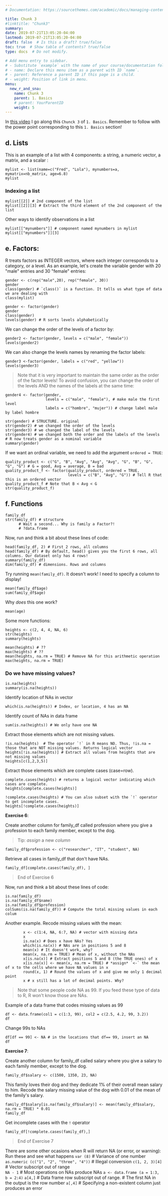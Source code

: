 ```yaml
---
# Documentation: https://sourcethemes.com/academic/docs/managing-content/

title: Chunk 3
#linktitle: "Chunk3"
summary:
date: 2019-07-21T13:05:20-04:00
lastmod: 2019-07-21T13:05:20-04:00
draft: false  # Is this a draft? true/false
toc: true  # Show table of contents? true/false
type: docs  # Do not modify.

# Add menu entry to sidebar.
# - Substitute `example` with the name of your course/documentation folder.
# - name: Declare this menu item as a parent with ID `name`.
# - parent: Reference a parent ID if this page is a child.
# - weight: Position of link in menu.
menu:
  new_r_and_sna:
    name: Chunk 3
    parent: 1. Basics 
    # parent: YourParentID
    weight: 5
---
```



In [this video](https://youtu.be/bxCB1xXBYcA) I go along this `Chunck 3` of `1. Basics`.
Remember to follow with the power point corresponding to this `1. Basics` section!

## **d. Lists**
This is an example of a list with 4 components: a string, a numeric vector, a matrix, and a scalar :
```{r, echo = TRUE}
mylist <- list(name=c("Fred", "Lola"), mynumbers=a, mymatrix=nb_matrix, age=6.8)
mylist
```

### Indexing a list
```{r, echo = TRUE}
mylist[[2]] # 2nd component of the list
mylist[[2]][3] # Extract the third element of the 2nd component of the list
```

Other ways to identify observations in a list
```{r, echo = TRUE}
mylist[["mynumbers"]] # component named mynumbers in mylist
mylist[["mynumbers"]][3]
```

## **e. Factors**:
R treats factors as INTEGER vectors, where each integer corresponds to a category, or a level.
As an example, let's create the variable gender with 20 "male" entries and 30 "female" entries:
```{r, echo = TRUE}
gender <- c(rep("male",20), rep("female", 30)) 
gender
class(gender) # `class()` is a function. It tells us what type of data we are dealing with
class(mylist)
```

```{r, echo = TRUE}
gender <- factor(gender) 
gender
class(gender)
levels(gender) # R sorts levels alphabetically
```

We can change the order of the levels of a factor by:
```{r, echo = TRUE}
gender2 <- factor(gender, levels = c("male", "female"))
levels(gender2)
```
 
We can also change the levels names by renaming the factor labels:
```{r, echo = TRUE}
gender3 <-factor(gender, labels = c("red", "yellow"))
levels(gender3)
```

>Note that it is very important to maintain the same order as the order of the factor levels! To avoid confusion, you can change the order of the levels AND the names of the labels at the same time:

```{r, echo = TRUE}
gender4 <- factor(gender,
                  levels = c("male", "female"), # make male the first level
                  labels = c("hombre", "mujer")) # change label male by label hombre

str(gender) # STRUCTURE. original
str(gender2) # we changed the order of the levels
str(gender3) # we changed the label of the levels
str(gender4) # we changed both the order and the labels of the levels
# R now treats gender as a nominal variable 
summary(gender)
```

If we want an ordinal variable, we need to add the argument `ordered = TRUE`:
```{r, echo = TRUE}
quality_product <- c("G", "B", "Avg", "Avg", "Avg", "G", "B", "G", "G", "G") # G = good, Avg = average, B = bad
quality_product_f <- factor(quality_product, ordered = TRUE,
                            levels = c("B", "Avg", "G")) # Tell R that this is an ordered vector
quality_product_f # Note that B < Avg < G
str(quality_product_f)
```

## **f. Functions**

```{r, echo = TRUE}
family_df
str(family_df) # structure
      # Wait a second... Why is family a Factor?!
      # ?data.frame
```

Now, run and think a bit about these lines of code:
```{r, echo = TRUE}
head(family_df, 2) # First 2 rows, all columns
head(family_df) # By default, head() gives you the first 6 rows, all columns. Our dataset only has 4 rows!
summary(family_df)
dim(family_df) # dimensions. Rows and columns
```

Try running `mean(family_df)`. It doesn't work! I need to specify a column to display!
```{r, echo = TRUE}
mean(family_df$age)
sum(family_df$age)
```

Why _does_ this one work?
```{r, echo = TRUE}
mean(age)
```

Some more functions:
```{r, echo = TRUE}
heights <- c(2, 4, 4, NA, 6)
str(heights)
summary(heights)
```

```{r, echo = TRUE}
mean(heights) # ??
max(heights) # ??
mean(heights, na.rm = TRUE) # Remove NA for this arithmetic operation
max(heights, na.rm = TRUE)
```

### Do we have missing values?
```{r, echo = TRUE}
is.na(heights)
summary(is.na(heights))
```

Identify location of NAs in vector
```{r, echo = TRUE}
which(is.na(heights)) # Index, or location, 4 has an NA
```

Identify count of NAs in data frame
```{r, echo = TRUE}
sum(is.na(heights)) # We only have one NA
```

Extract those elements which are not missing values.
```{r, echo = TRUE}
!is.na(heights)  # The operator `!` in R means NO. Thus, !is.na = those that are NOT missing values. Returns logical vector
heights[!is.na(heights)] # Extract all values from heights that are not missing values
heights[c(1,2,3,5)]
```

Extract those elements which are complete cases (case=row). 
```{r, echo = TRUE}
complete.cases(heights) # returns a logical vector indicating which cases are complete. 
heights[complete.cases(heights)]

!complete.cases(heights) # You can also subset with the `!` operator to get incomplete cases.
heights[!complete.cases(heights)]
```

**Exercise 6**: 

Create another column for family_df called profession where you give a profession to each family member, except to the dog. 

> Tip: *assign* a new *column*

```{r, echo = TRUE}
family_df$profession <- c("researcher", "IT", "student", NA)
```

Retrieve all cases in family_df that don't have NAs.
```{r, echo = TRUE}
family_df[complete.cases(family_df), ]
```
> End of Exercise 6

Now, run and think a bit about these lines of code:
```{r, echo = TRUE}
is.na(family_df)
is.na(family_df$name)
is.na(family_df$profession)
colSums(is.na(family_df)) # Compute the total missing values in each colum
```

Another example. Recode missing values with the mean:
```{r, echo = TRUE}
        x <- c(1:4, NA, 6:7, NA) # vector with missing data
        x
        is.na(x) # Does x have NAs? Yes
        which(is.na(x)) # NAs are in positions 5 and 8
        mean(x) # It doesn't work, why?
        mean(x, na.rm = TRUE) # Mean of x, without the NAs
        x[is.na(x)] # Extract positions 5 and 8 (the TRUE ones) of x
        x[is.na(x)] <- mean(x, na.rm = TRUE) # *assign* `<-` the mean of x to the cells where we have NA values in x
        round(x, 1) # Round the values of x and give me only 1 decimal point
        x # x still has a lot of decimal points. Why?
```
> Note that some people code NA as 99. If you feed these type of data to R, R won't know those are NAs.

Example of a data frame that codes missing values as 99
```{r, echo = TRUE}
df <- data.frame(col1 = c(1:3, 99), col2 = c(2.5, 4.2, 99, 3.2))
df
```

Change 99s to NAs
```{r, echo = TRUE}
df[df == 99] <- NA # in the locations that df== 99, insert an NA
df
```

**Exercise 7**: 

Create another column for family_df called salary where you give a salary to each family member, except to the dog.
```{r, echo = TRUE}
family_df$salary <- c(1500, 1350, 23, NA)
```

This family loves their dog and they dedicate 1% of their overall mean salary to him. Recode the salary missing value of the dog with 0.01 of the mean of the family's salary.
```{r, echo = TRUE}
family_df$salary[is.na(family_df$salary)] <- mean(family_df$salary, na.rm = TRUE) * 0.01
family_df
```

Get incomplete cases with the `!` operator
```{r, echo = TRUE}
family_df[!complete.cases(family_df),]
```
> End of Exercise 7

There are some other ocasions when R will return NA (or error, or warning):
Run these and see what happens
`var (8)`                                 # Variance of one number
`as.numeric (c("1", "2", "three", "4"))`   # Illegal conversion
`c(1, 2, 3)[4]`                           # Vector subscript out of range                   
`NA - 1`                                   # Most operations on NAs produce NAs
`a <- data.frame (a = 1:3, b = 2:4)`
`a[4,]`                                    # Data frame row subscript out of range. # The first NA in the output is the row number
`a[,4]`                                    # Specifying a non-existent column just produces an error

